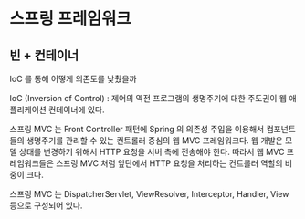# 스프링 프레임워크

## 빈 + 컨테이너
IoC 를 통해 어떻게 의존도를 낮췄을까

IoC (Inversion of Control) : 제어의 역전
프로그램의 생명주기에 대한 주도권이 웹 애플리케이션 컨테이너에 있다. 

스프링 MVC 는
Front Controller 패턴에 Spring 의 의존성 주입을 이용해서 컴포넌트들의 생명주기를 관리할 수 있는 컨트롤러 중심의 웹 MVC 프레임워크다. 웹 개발은 모델 상태를 변경하기 위해서 HTTP 요청을 서버 측에 전송해야 한다. 따라서 웹 MVC 프레임워크들은 스프링 MVC 처럼 앞단에서 HTTP 요청을 처리하는 컨트롤러 역할의 비중이 크다. 

스프링 MVC 는 DispatcherServlet, ViewResolver, Interceptor, Handler, View 등으로 구성되어 있다. 
<!--stackedit_data:
eyJoaXN0b3J5IjpbLTk3MzE1MzE1OCwxMTMwMzk2OTUwLDIwMz
EyODE5MDksMTA4MzQ1Nzc3MywtMTU4MjAyOTkyLDg5NDEwNDM4
MV19
-->